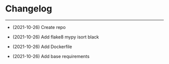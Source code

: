 # Changelog

----

- (2021-10-26) Create repo

- (2021-10-26) Add flake8 mypy isort black

- (2021-10-26) Add Dockerfile

- (2021-10-26) Add base requirements
